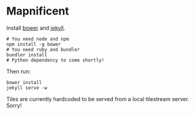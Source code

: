 # Mapnificent

Install [bower](http://bower.io/) and [jekyll](http://jekyllrb.com/).

    # You need node and npm
    npm install -g bower
    # You need ruby and bundler
    bundler install
    # Python dependency to come shortly!

Then run:

    bower install
    jekyll serve -w

Tiles are currently hardcoded to be served from a local tilestream server. Sorry!
